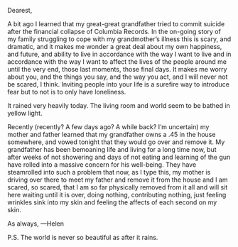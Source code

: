 Dearest,

A bit ago I learned that my great-great grandfather tried to commit suicide after the financial collapse of Columbia Records. In the on-going story of my family struggling to cope with my grandmother’s illness this is scary, and dramatic, and it makes me wonder a great deal about my own happiness, and future, and ability to live in accordance with the way I want to live and in accordance with the way I want to affect the lives of the people around me until the very end, those last moments, those final days. It makes me worry about you, and the things you say, and the way you act, and I will never not be scared, I think. Inviting people into your life is a surefire way to introduce fear but to not is to only have loneliness.

It rained very heavily today. The living room and world seem to be bathed in yellow light.

Recently (recently? A few days ago? A while back? I’m uncertain) my mother and father learned that my grandfather owns a .45 in the house somewhere, and vowed tonight that they would go over and remove it. My grandfather has been bemoaning life and living for a long time now, but after weeks of not showering and days of not eating and learning of the gun have rolled into a massive concern for his well-being. They have steamrolled into such a problem that now, as I type this, my mother is driving over there to meet my father and remove it from the house and I am scared, so scared, that I am so far physically removed from it all and will sit here waiting until it is over, doing nothing, contributing nothing, just feeling wrinkles sink into my skin and feeling the affects of each second on my skin.

As always,
—Helen

P.S. The world is never so beautiful as after it rains.